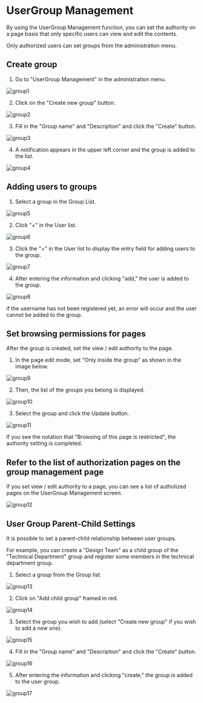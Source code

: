 # UserGroup Management

By using the UserGroup Management function, you can set the authority on a page basis that only specific users can view and edit the contents.

Only authorized users can set groups from the administration menu.

## Create group

1. Go to "UserGroup Management" in the administration menu.

<img :src="$withBase('/assets/images/en/group1.png')" alt="group1">

2. Click on the "Create new group" button.

<img :src="$withBase('/assets/images/en/group2.png')" alt="group2">

3. Fill in the "Group name" and "Description" and click the "Create" button.

<img :src="$withBase('/assets/images/en/group3.png')" alt="group3">

4. A notification appears in the upper left corner and the group is added to the list.

<img :src="$withBase('/assets/images/en/group4.png')" alt="group4">

## Adding users to groups

1. Select a group in the Group List.

<img :src="$withBase('/assets/images/en/group5.png')" alt="group5">

2. Click "+" in the User list.

<img :src="$withBase('/assets/images/en/group6.png')" alt="group6">

3. Click the "+" in the User list to display the entry field for adding users to the group.

<img :src="$withBase('/assets/images/en/group7.png')" alt="group7">

4. After entering the information and clicking "add," the user is added to the group.

<img :src="$withBase('/assets/images/en/group8.png')" alt="group8">

if the username has not been registered yet, an error will occur and the user cannot be added to the group.

## Set browsing permissions for pages

After the group is created, set the view / edit authority to the page.

1. In the page edit mode, set "Only inside the group" as shown in the image below.

<img :src="$withBase('/assets/images/en/group9.png')" alt="group9">

2. Then, the list of the groups you belong is displayed.

<img :src="$withBase('/assets/images/en/group10.png')" alt="group10">

3. Select the group and click the Update button.

<img :src="$withBase('/assets/images/en/group11.png')" alt="group11">

If you see the notation that "Browsing of this page is restricted", the authority setting is completed.

## Refer to the list of authorization pages on the group management page

If you set view / edit authority to a page, you can see a list of autholized pages on the UserGroup Management screen.

<img :src="$withBase('/assets/images/en/group12.png')" alt="group12">

## User Group Parent-Child Settings

It is possible to set a parent-child relationship between user groups.

For example, you can create a "Design Team" as a child group of the "Technical Department" group and register some members in the technical department group.

1. Select a group from the Group list.

<img :src="$withBase('/assets/images/en/group13.png')" alt="group13">

2. Click on "Add child group" framed in red.

<img :src="$withBase('/assets/images/en/group14.png')" alt="group14">

3. Select the group you wish to add (select "Create new group" if you wish to add a new one).

<img :src="$withBase('/assets/images/en/group15.png')" alt="group15">

4. Fill in the "Group name" and "Description" and click the "Create" button.

<img :src="$withBase('/assets/images/en/group16.png')" alt="group16">

5. After entering the information and clicking "create,"  the group is added to the user group.

<img :src="$withBase('/assets/images/en/group17.png')" alt="group17">